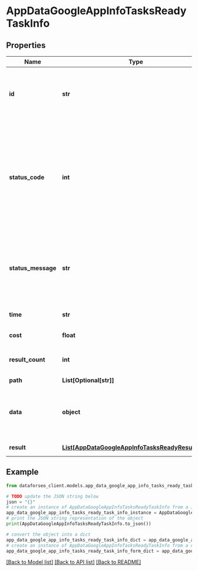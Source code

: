 # AppDataGoogleAppInfoTasksReadyTaskInfo


## Properties

Name | Type | Description | Notes
------------ | ------------- | ------------- | -------------
**id** | **str** | task identifier unique task identifier in our system in the UUID format | [optional] 
**status_code** | **int** | status code of the task generated by DataForSEO, can be within the following range: 10000-60000 you can find the full list of the response codes here | [optional] 
**status_message** | **str** | informational message of the task you can find the full list of general informational messages here | [optional] 
**time** | **str** | execution time, seconds | [optional] 
**cost** | **float** | total tasks cost, USD | [optional] 
**result_count** | **int** | number of elements in the result array | [optional] 
**path** | **List[Optional[str]]** | URL path | [optional] 
**data** | **object** | contains the same parameters that you specified in the POST request | [optional] 
**result** | [**List[AppDataGoogleAppInfoTasksReadyResultInfo]**](AppDataGoogleAppInfoTasksReadyResultInfo.md) | array of results | [optional] 

## Example

```python
from dataforseo_client.models.app_data_google_app_info_tasks_ready_task_info import AppDataGoogleAppInfoTasksReadyTaskInfo

# TODO update the JSON string below
json = "{}"
# create an instance of AppDataGoogleAppInfoTasksReadyTaskInfo from a JSON string
app_data_google_app_info_tasks_ready_task_info_instance = AppDataGoogleAppInfoTasksReadyTaskInfo.from_json(json)
# print the JSON string representation of the object
print(AppDataGoogleAppInfoTasksReadyTaskInfo.to_json())

# convert the object into a dict
app_data_google_app_info_tasks_ready_task_info_dict = app_data_google_app_info_tasks_ready_task_info_instance.to_dict()
# create an instance of AppDataGoogleAppInfoTasksReadyTaskInfo from a dict
app_data_google_app_info_tasks_ready_task_info_form_dict = app_data_google_app_info_tasks_ready_task_info.from_dict(app_data_google_app_info_tasks_ready_task_info_dict)
```
[[Back to Model list]](../README.md#documentation-for-models) [[Back to API list]](../README.md#documentation-for-api-endpoints) [[Back to README]](../README.md)


